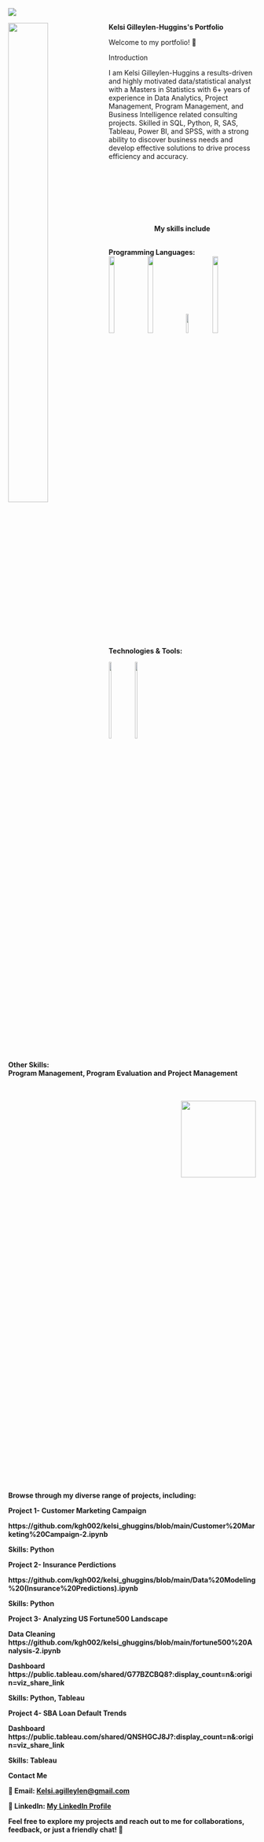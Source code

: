  <img src="https://github.com/kgh002/kelsi_ghuggins/assets/153667190/480ffb55-982f-4910-a457-784f2d28357e" align="center">


**Kelsi Gilleylen-Huggins's Portfolio** 
<img src="https://github.com/kgh002/kelsi_ghuggins/assets/153667190/75b28825-8ea6-477c-a181-668a60855d19" align="left" width=40% height=50%>


                                                                                
Welcome to my portfolio! 👋



Introduction

I am Kelsi Gilleylen-Huggins a results-driven and highly motivated data/statistical analyst with a Masters in Statistics with 6+ years of experience in Data Analytics, Project Management, Program Management, and Business Intelligence related consulting projects. Skilled in SQL, Python, R, SAS, Tableau, Power BI, and SPSS, with a strong ability to discover business needs and develop effective solutions to drive process efficiency and accuracy. 



</br>
</br>
</br>
</br>
</br>
</br>

<p align="center"><strong>My skills include<strong></pr>
</br>
 </br>
<p align="left">Programming Languages: </pr>
</br>
 <img src="https://github.com/kgh002/kelsi_ghuggins/assets/153667190/cef557c5-c809-489a-a9c3-0ac8f268f1c2"width=15% height=20%>  
 <img src="https://github.com/kgh002/kelsi_ghuggins/assets/153667190/36889625-cf48-4c88-b64d-cc09ca51910b"width=15% height=20%>
 <img src="https://github.com/kgh002/kelsi_ghuggins/assets/153667190/1fc6934a-b94d-47d6-bf36-35ba2658b1b6"width=10% height=10%>
 <img src="https://github.com/kgh002/kelsi_ghuggins/assets/153667190/08784288-be8a-4110-8d52-2481f044296a"width=15% height=20%>


<p align="left"><strong>Technologies & Tools: <strong></p>
<img src="https://github.com/kgh002/kelsi_ghuggins/assets/153667190/685f381f-d6f0-4632-8921-5f95ee392467"width=10% height=20%>
<img src="https://github.com/kgh002/kelsi_ghuggins/assets/153667190/029a4376-bddf-4fb7-ad83-ef7f51d026ab"width=10% height=20%>
</br>
</br>

Other Skills:
</br>
Program Management, Program Evaluation and Project Management
 </br>
  </br>
    </br>
    

<p align="right"><img src="https://github.com/kgh002/kelsi_ghuggins/assets/153667190/1eecc340-5471-4429-8a0e-a3f98a0d9bca"width=55% height=20%>





Browse through my diverse range of projects, including:

</u>Project 1- Customer Marketing Campaign</u>

<p align="left">https://github.com/kgh002/kelsi_ghuggins/blob/main/Customer%20Marketing%20Campaign-2.ipynb</p>
<p align="left">Skills: Python</p>

**Project 2- Insurance Perdictions**
<p align="left">https://github.com/kgh002/kelsi_ghuggins/blob/main/Data%20Modeling%20(Insurance%20Predictions).ipynb</p>
<p align="left">Skills: Python</p>

**Project 3- Analyzing US Fortune500 Landscape**
<p align="left"> Data Cleaning https://github.com/kgh002/kelsi_ghuggins/blob/main/fortune500%20Analysis-2.ipynb</p>
<p align="left"> Dashboard  https://public.tableau.com/shared/G77BZCBQ8?:display_count=n&:origin=viz_share_link</p>
<p align="left">Skills: Python, Tableau</p>

**Project 4- SBA Loan Default Trends**
<p align="left"> Dashboard https://public.tableau.com/shared/QNSHGCJ8J?:display_count=n&:origin=viz_share_link</p>
<p align="left">Skills: Tableau</p>



**Contact Me**

📧 Email: Kelsi.agilleylen@gmail.com

🔗 LinkedIn: [My LinkedIn Profile](https://www.linkedin.com/in/kelsi-huggins-msphd/)

Feel free to explore my projects and reach out to me for collaborations, feedback, or just a friendly chat! 🚀

